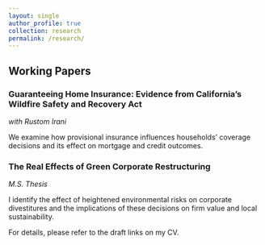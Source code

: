 ```yaml
---
layout: single
author_profile: true
collection: research
permalink: /research/
---
```


## Working Papers

### Guaranteeing Home Insurance: Evidence from California’s Wildfire Safety and Recovery Act 
*with Rustom Irani*

We examine how provisional insurance influences households’ coverage decisions and its effect on mortgage and credit outcomes.

### The Real Effects of Green Corporate Restructuring
*M.S. Thesis*

I identify the effect of heightened environmental risks on corporate divestitures and the implications of these decisions on firm value and local sustainability.

For details, please refer to the draft links on my CV.
